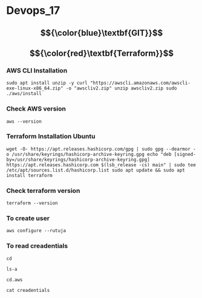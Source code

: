 # Devops_17

## $${\color{blue}\textbf{GIT}}$$


## $${\color{red}\textbf{Terraform}}$$

### AWS CLI Installation
``sudo apt install unzip -y
curl "https://awscli.amazonaws.com/awscli-exe-linux-x86_64.zip" -o "awscliv2.zip"
unzip awscliv2.zip
sudo ./aws/install``

### Check AWS version
``aws --version``

### Terraform Installation Ubuntu
``wget -O- https://apt.releases.hashicorp.com/gpg | sudo gpg --dearmor -o /usr/share/keyrings/hashicorp-archive-keyring.gpg
echo "deb [signed-by=/usr/share/keyrings/hashicorp-archive-keyring.gpg] https://apt.releases.hashicorp.com $(lsb_release -cs) main" | sudo tee /etc/apt/sources.list.d/hashicorp.list
sudo apt update && sudo apt install terraform``

### Check terraform version
``terraform --version``

### To create user
``aws configure --rutuja``

### To read creadentials
``cd``

``ls-a``

``cd.aws``

``cat creadentials``













